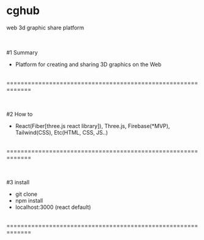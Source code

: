 # cghub
web 3d graphic share platform
</br></br></br>


#1 Summary
- Platform for creating and sharing 3D graphics on the Web
</br>
=============================================================
</br></br></br>

#2 How to
- React(Fiber[three.js react library]), Three.js, Firebase(*MVP), Tailwind(CSS), Etc(HTML, CSS, JS..)  


</br>
=============================================================
</br></br></br>

#3 install
- git clone
- npm install
- localhost:3000 (react default) 
 
</br>
=============================================================
</br></br></br>
